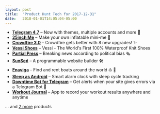 ```yaml
---
layout: post
title:  "Product Hunt Tech for 2017-12-31"
date:   2018-01-01T14:05:04-05:00
---
```


* **[Telegram 4.7](https://www.producthunt.com/posts/telegram-4-7?utm_campaign=producthunt-api&utm_medium=api&utm_source=Application%3A+Daily+Digest+RSS+%28ID%3A+3202%29)** – Now with themes, multiple accounts and more 🎉
* **[25inch Me](https://www.producthunt.com/posts/25inch-me?utm_campaign=producthunt-api&utm_medium=api&utm_source=Application%3A+Daily+Digest+RSS+%28ID%3A+3202%29)** – Make your own inflatable mini-me 👯
* **[Crowdfire 3.0](https://www.producthunt.com/posts/crowdfire-3-0?utm_campaign=producthunt-api&utm_medium=api&utm_source=Application%3A+Daily+Digest+RSS+%28ID%3A+3202%29)** – Crowdfire gets better with 8 new upgrades! ✨
* **[Vessi Shoes](https://www.producthunt.com/posts/vessi-shoes?utm_campaign=producthunt-api&utm_medium=api&utm_source=Application%3A+Daily+Digest+RSS+%28ID%3A+3202%29)** – Vessi - The World's First 100% Waterproof Knit Shoes
* **[Partial Press](https://www.producthunt.com/posts/partial-press?utm_campaign=producthunt-api&utm_medium=api&utm_source=Application%3A+Daily+Digest+RSS+%28ID%3A+3202%29)** – Breaking news according to political bias 🗞
* **[SunSed](https://www.producthunt.com/posts/sunsed-2?utm_campaign=producthunt-api&utm_medium=api&utm_source=Application%3A+Daily+Digest+RSS+%28ID%3A+3202%29)** – A programmable website builder 🛠
* **[Enaviga](https://www.producthunt.com/posts/enaviga?utm_campaign=producthunt-api&utm_medium=api&utm_source=Application%3A+Daily+Digest+RSS+%28ID%3A+3202%29)** – Find and rent boats around the world ⛵ 🌊
* **[Sleep as Android](https://www.producthunt.com/posts/sleep-as-android?utm_campaign=producthunt-api&utm_medium=api&utm_source=Application%3A+Daily+Digest+RSS+%28ID%3A+3202%29)** – Smart alarm clock with sleep cycle tracking
* **[Downtime Bot for Telegram](https://www.producthunt.com/posts/downtime-bot-for-telegram?utm_campaign=producthunt-api&utm_medium=api&utm_source=Application%3A+Daily+Digest+RSS+%28ID%3A+3202%29)** – Get alerts when your site gives errors via a Telegram Bot 🤖
* **[Workout Journal](https://www.producthunt.com/posts/workout-journal?utm_campaign=producthunt-api&utm_medium=api&utm_source=Application%3A+Daily+Digest+RSS+%28ID%3A+3202%29)** – App to record your workout results anywhere and anytime

… and [2 more](https://www.producthunt.com/tech) products